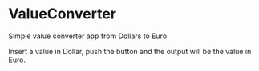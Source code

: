 # ValueConverter
Simple value converter app from Dollars to Euro

Insert a value in Dollar, push the button and the output will be the value in Euro.
